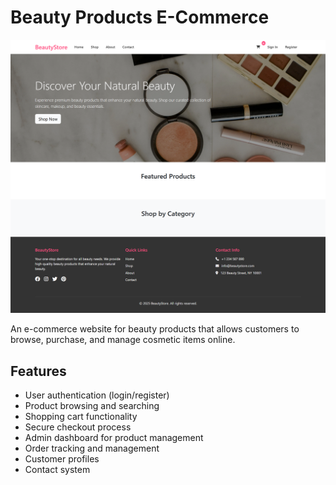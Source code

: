 # Beauty Products E-Commerce

![Beauty Products Logo](assets/images/favicon_io/image.png)

An e-commerce website for beauty products that allows customers to browse, purchase, and manage cosmetic items online.

## Features

- User authentication (login/register)
- Product browsing and searching
- Shopping cart functionality
- Secure checkout process
- Admin dashboard for product management
- Order tracking and management
- Customer profiles
- Contact system
